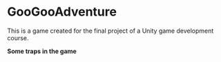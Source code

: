 # GooGooAdventure
This is a game created for the final project of a Unity game development course.

**Some traps in the game**
